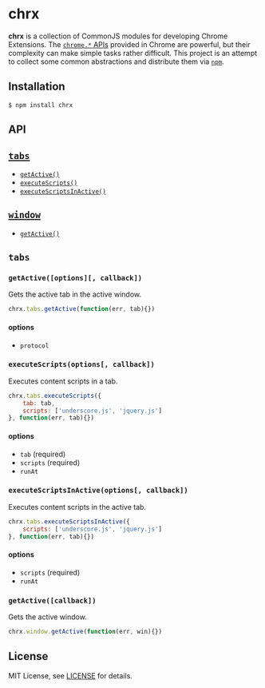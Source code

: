 # chrx

__chrx__ is a collection of CommonJS modules for developing Chrome Extensions. The [`chrome.*` APIs](http://developer.chrome.com/extensions/api_index.html) provided in Chrome are powerful, but their complexity can make simple tasks rather difficult. This project is an attempt to collect some common abstractions and distribute them via [`npm`](https://npmjs.org/).

## Installation

```
$ npm install chrx
```

## API

## [`tabs`](#tabs-1)

- [`getActive()`](#getactiveoptions-callback)
- [`executeScripts()`](#executescriptsoptions-callback)
- [`executeScriptsInActive()`](#executescriptsinactiveoptions-callback)

## [`window`](https://github.com/christophercliff/chrx#window-1)

- [`getActive()`](#getactivecallback)

## `tabs`

### `getActive([options][, callback])`

Gets the active tab in the active window.

```js
chrx.tabs.getActive(function(err, tab){})
```

#### options

- `protocol`

### `executeScripts(options[, callback])`

Executes content scripts in a tab.

```js
chrx.tabs.executeScripts({
    tab: tab,
    scripts: ['underscore.js', 'jquery.js']
}, function(err, tab){})
```

#### options

- `tab` (required)
- `scripts` (required)
- `runAt`

### `executeScriptsInActive(options[, callback])`

Executes content scripts in the active tab.

```js
chrx.tabs.executeScriptsInActive({
    scripts: ['underscore.js', 'jquery.js']
}, function(err, tab){})
```

#### options

- `scripts` (required)
- `runAt`

### `getActive([callback])`

Gets the active window.

```js
chrx.window.getActive(function(err, win){})
```

## License

MIT License, see [LICENSE](https://github.com/christophercliff/chrx/blob/master/LICENSE.md) for details.
